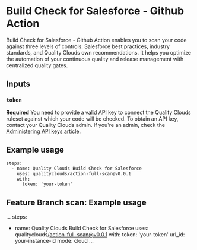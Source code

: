 # Build Check for Salesforce - Github Action

Build Check for Salesforce - Github Action enables you to scan your code against three levels of controls: Salesforce best practices, industry standards, and Quality Clouds own recommendations. It helps you optimize the automation of your continuous quality and release management with centralized quality gates.

## Inputs

### `token`

**Required** You need to provide a valid API key to connect the Quality Clouds ruleset against which your code will be checked. 
To obtain an API key, contact your Quality Clouds admin. If you're an admin, check the [Administering API keys article](https://docs.qualityclouds.com/qcd/administering-api-keys-31721787.html).

## Example usage

```
steps:
  - name: Quality Clouds Build Check for Salesforce
    uses: qualityclouds/action-full-scan@v0.0.1
    with:
      token: 'your-token'
```

## Feature Branch scan: Example usage
...
steps:
  - name: Quality Clouds Build Check for Salesforce
    uses: qualityclouds/action-full-scan@v0.0.1
    with:
      token: 'your-token'
      url_id: your-instance-id
      mode: cloud
...
